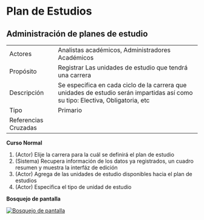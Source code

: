 # Plan de Estudios

## Administración de planes de estudio ##

|         |                                                  |
|---------|--------------------------------------------------|  
|Actores  | Analistas académicos, Administradores Académicos |   
|Propósito | Registrar Las unidades de estudio que tendrá una carrera|  
|Descripción | Se especifica en cada ciclo de la carrera que unidades de estudio serán impartidas así como su tipo: Electiva, Obligatoria, etc|  
|Tipo | Primario  |  
|Referencias Cruzadas |  

**Curso Normal**  

1. (Actor) Elije la carrera para la cuál se definirá el plan de estudio
2. (Sistema) Recupera información de los datos ya registrados, un cuadro resumen y muestra la interfáz de edición
3. (Actor) Agrega de las unidades de estudio disponibles hacia el plan de estudios
4. (Actor) Especifica el tipo de unidad de estudio

**Bosquejo de pantalla**
  
[![Bosquejo de pantalla](http://dl.dropbox.com/u/4081660/registro_academico/imagenes/historias_de_usuarios/Registro_de_Plan_Estudio.jpg)](http://lumzy.com/access/?id=561751913403142CA62D0BD7BF300DFA)

